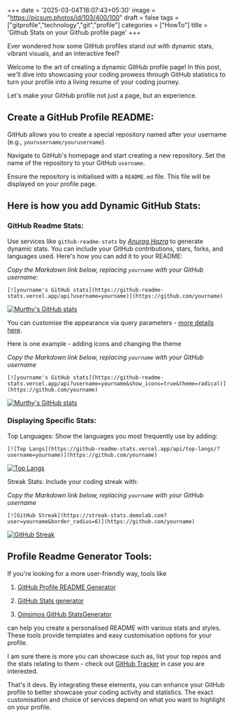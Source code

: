 +++
date = '2025-03-04T16:07:43+05:30'
image = "https://picsum.photos/id/103/400/100"
draft = false 
tags = ["gitprofile","technology","git","profile"]
categories = ["HowTo"]
title = 'Github Stats on your Github profile page'
+++


Ever wondered how some GitHub profiles stand out with dynamic stats, vibrant visuals, and an interactive feel? 

Welcome to the art of creating a dynamic GitHub profile page! In this post, we'll dive into showcasing your coding prowess through GitHub statistics to turn your profile into a living resume of your coding journey.

Let's make your GitHub profile not just a page, but an experience.

## Create a GitHub Profile README:

GitHub allows you to create a special repository named after your username (e.g., `yourusername/yourusername`).

Navigate to GitHub's homepage and start creating a new repository. Set the name of the repository to your GitHub `username`.

Ensure the repository is initialised with a `README.md` file. This file will be displayed on your profile page.

## Here is how you add Dynamic GitHub Stats:

### GitHub Readme Stats:

Use services like `github-readme-stats` by [_Anurag Hazra_](https://github.com/anuraghazra) to generate dynamic stats. You can include your GitHub contributions, stars, forks, and languages used. Here's how you can add it to your README:

_Copy the Markdown link below, replacing `yourname` with your GitHub username:_

`[![yourname's GitHub stats](https://github-readme-stats.vercel.app/api?username=yourname)](https://github.com/yourname)
`

[![Murthy's GitHub stats](https://github-readme-stats.vercel.app/api?username=ugmurthy)](https://github.com/ugmurthy)

You can customise the appearance via query parameters - [more details here](https://github.com/anuraghazra/github-readme-stats).

Here is one example - adding icons and changing the theme

_Copy the Markdown link below, replacing `yourname` with your GitHub username_

`[![yourname's GitHub stats](https://github-readme-stats.vercel.app/api?username=yourname&show_icons=true&theme=radical)](https://github.com/yourname)
`

[![Murthy's GitHub stats](https://github-readme-stats.vercel.app/api?username=ugmurthy&show_icons=true&theme=radical)](https://github.com/ugmurthy)

### Displaying Specific Stats:

Top Languages: Show the languages you most frequently use by adding:

`[![Top Langs](https://github-readme-stats.vercel.app/api/top-langs/?username=yourname)](https://github.com/yourname)
`

[![Top Langs](https://github-readme-stats.vercel.app/api/top-langs/?username=ugmurthy)](https://github.com/ugmurthy)

Streak Stats: Include your coding streak with:

_Copy the Markdown link below, replacing `yourname` with your GitHub username_

`[![GitHub Streak](https://streak-stats.demolab.com?user=yourname&border_radius=6)](https://github.com/yourname)
`

[![GitHub Streak](https://streak-stats.demolab.com?user=ugmurthy&border_radius=6)](https://github.com/ugmurthy)

## Profile Readme Generator Tools:

If you're looking for a more user-friendly way, tools like

1. [GitHub Profile README Generator](https://profile-readme-generator.com/)

2. [GitHub Stats generator](https://gh-stats-gen.vercel.app/)

3. [Omsimos GitHub StatsGenerator](https://github-stats.omsimos.com/)

can help you create a personalised README with various stats and styles. These tools provide templates and easy customisation options for your profile.

I am sure there is more you can showcase such as, list your top repos and the stats relating to them - check out [GitHub Tracker](https://githubtracker.com/dashboard) in case you are interested.

That's it devs. By integrating these elements, you can enhance your GitHub profile to better showcase your coding activity and statistics. The exact customisation and choice of services depend on what you want to highlight on your profile.
